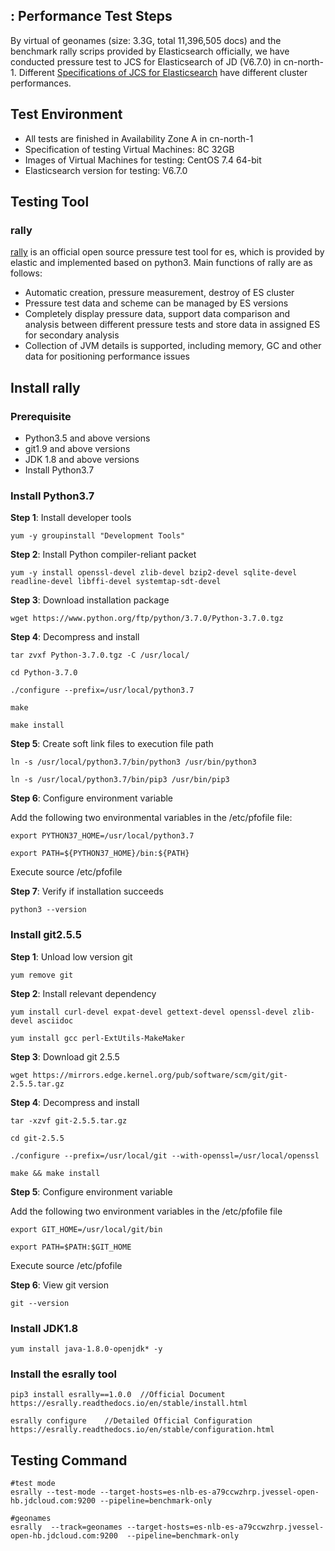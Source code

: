 ## : Performance Test Steps
By virtual of geonames (size: 3.3G, total 11,396,505 docs) and the benchmark rally scrips provided by Elasticsearch officially, we have conducted pressure test to JCS for Elasticsearch of JD (V6.7.0) in cn-north-1. Different [Specifications of JCS for Elasticsearch](https://docs.jdcloud.com/en/jcs-for-elasticsearch/specifications) have different cluster performances.


## Test Environment
- All tests are finished in Availability Zone A in cn-north-1
- Specification of testing Virtual Machines: 8C 32GB
- Images of Virtual Machines for testing: CentOS 7.4 64-bit
- Elasticsearch version for testing: V6.7.0

## Testing Tool
### rally
[rally](https://github.com/elastic/rally) is an official open source pressure test tool for es, which is provided by elastic and implemented based on python3. Main functions of rally are as follows:</br>
- Automatic creation, pressure measurement, destroy of ES cluster</br>
- Pressure test data and scheme can be managed by ES versions</br>
- Completely display pressure data, support data comparison and analysis between different pressure tests and store data in assigned ES for secondary analysis</br>
- Collection of JVM details is supported, including memory, GC and other data for positioning performance issues</br>

## Install rally

### Prerequisite
- Python3.5 and above versions
- git1.9 and above versions
- JDK 1.8 and above versions
- Install Python3.7

### Install Python3.7

**Step 1**: Install developer tools

```
yum -y groupinstall "Development Tools"
```

**Step 2**: Install Python compiler-reliant packet

```
yum -y install openssl-devel zlib-devel bzip2-devel sqlite-devel readline-devel libffi-devel systemtap-sdt-devel
```

**Step 3**: Download installation package

```
wget https://www.python.org/ftp/python/3.7.0/Python-3.7.0.tgz
```

**Step 4**: Decompress and install

```
tar zvxf Python-3.7.0.tgz -C /usr/local/

cd Python-3.7.0

./configure --prefix=/usr/local/python3.7

make

make install
```

**Step 5**: Create soft link files to execution file path

```
ln -s /usr/local/python3.7/bin/python3 /usr/bin/python3

ln -s /usr/local/python3.7/bin/pip3 /usr/bin/pip3
```

**Step 6**: Configure environment variable

Add the following two environmental variables in the /etc/pfofile file:

```
export PYTHON37_HOME=/usr/local/python3.7

export PATH=${PYTHON37_HOME}/bin:${PATH}
```

Execute source /etc/pfofile

**Step 7**: Verify if installation succeeds

```
python3 --version
```


### Install git2.5.5

**Step 1**: Unload low version git

```
yum remove git
```

**Step 2**: Install relevant dependency


```
yum install curl-devel expat-devel gettext-devel openssl-devel zlib-devel asciidoc

yum install gcc perl-ExtUtils-MakeMaker
```

**Step 3**: Download git 2.5.5

```
wget https://mirrors.edge.kernel.org/pub/software/scm/git/git-2.5.5.tar.gz
```

**Step 4**: Decompress and install

```
tar -xzvf git-2.5.5.tar.gz

cd git-2.5.5

./configure --prefix=/usr/local/git --with-openssl=/usr/local/openssl

make && make install
```

**Step 5**: Configure environment variable

Add the following two environment variables in the /etc/pfofile file

```
export GIT_HOME=/usr/local/git/bin

export PATH=$PATH:$GIT_HOME
```

Execute source /etc/pfofile

**Step 6**: View git version

```
git --version
```


### Install JDK1.8

```
yum install java-1.8.0-openjdk* -y
```



### Install the esrally tool

```
pip3 install esrally==1.0.0  //Official Document https://esrally.readthedocs.io/en/stable/install.html

esrally configure    //Detailed Official Configuration https://esrally.readthedocs.io/en/stable/configuration.html
```


## Testing Command

```
#test mode
esrally --test-mode --target-hosts=es-nlb-es-a79ccwzhrp.jvessel-open-hb.jdcloud.com:9200 --pipeline=benchmark-only
 
#geonames
esrally  --track=geonames --target-hosts=es-nlb-es-a79ccwzhrp.jvessel-open-hb.jdcloud.com:9200  --pipeline=benchmark-only
```
